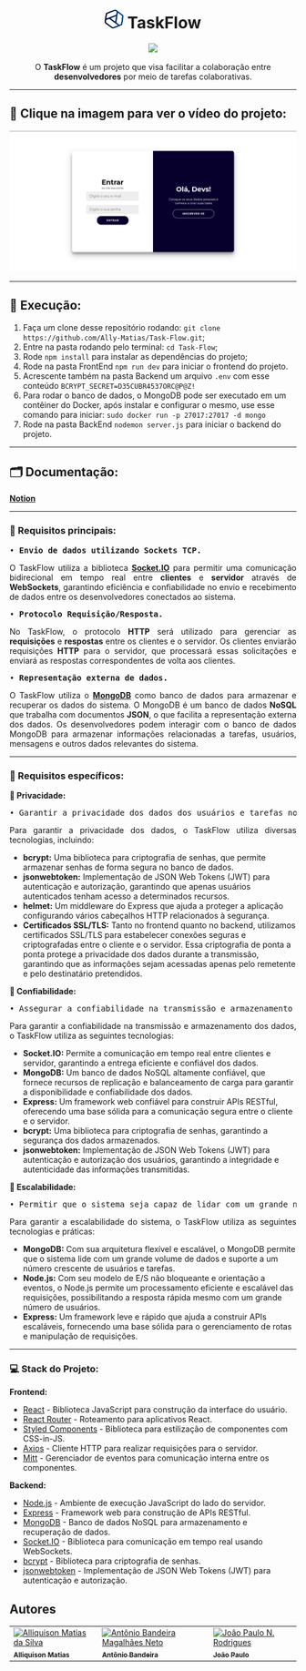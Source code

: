 <div style="text-align: center">
  <h1 align="center"><img src="Frontend/src/assets/img/logoReadme.png" alt="logo" width="33" height="33"> TaskFlow</h1>
  <p align="center">
    <img
      src="http://img.shields.io/static/v1?label=STATUS&message=%20FINALIZADO&color=GREEN&style=for-the-badge" />
  </p>
</div>
<div>
  <p align="center">O <b>TaskFlow</b> é um projeto que visa facilitar a colaboração entre <b>desenvolvedores</b> por
    meio de tarefas colaborativas. 
  </p>
</div>

---
## 🔴 Clique na imagem para ver o vídeo do projeto:

[![Texto alternativo](https://github.com/Ally-Matias/Task-Flow/blob/master/Frontend/src/assets/img/Screenshot%20from%202023-07-12%2014-29-28.png)](https://youtu.be/biLjNwEFt6Y)

---

## 🚀 Execução:

1. Faça um clone desse repositório rodando: `git clone https://github.com/Ally-Matias/Task-Flow.git`;
2. Entre na pasta rodando pelo terminal: `cd Task-Flow`;
3. Rode `npm install` para instalar as dependências do projeto;
4. Rode na pasta FrontEnd `npm run dev` para iniciar o frontend do projeto.
5. Acrescente também na pasta Backend um arquivo `.env` com esse conteúdo `BCRYPT_SECRET=D35CUBR4537ORC@P@Z!`
6. Para rodar o banco de dados, o MongoDB pode ser executado em um contêiner do Docker, após instalar e configurar o mesmo, use esse comando para iniciar: `sudo docker run -p 27017:27017 -d mongo`
7. Rode na pasta BackEnd `nodemon server.js` para iniciar o backend do projeto.
   
---

## 🗂 Documentação:

<a href="https://wobbly-saturday-dd1.notion.site/Documenta-o-API-240b8d69da114400b1a99bda0bd2d87a" target="_blank"><b>Notion</b></a>

---
<div align="justify">
  <h3><b>📌 Requisitos principais:</b></h3>
  <pre align="justify">
&#x2022 <b>Envio de dados utilizando Sockets TCP.</b>
</pre>
  <p align="justify">O TaskFlow utiliza a biblioteca <a href="https://socket.io/docs/v4/"
      target="_blank"><b>Socket.IO</b></a> para permitir uma comunicação bidirecional em tempo real entre <b>clientes</b> e <b>servidor</b> através de <b>WebSockets</b>, garantindo eficiência e confiabilidade no envio e recebimento de dados entre os desenvolvedores conectados ao sistema.</p>
  <pre align="justify">
&#x2022 <b>Protocolo Requisição/Resposta.</b>
</pre>
  <p>No TaskFlow, o protocolo <b>HTTP</b> será utilizado para gerenciar as <b>requisições</b> e <b>respostas</b> entre os clientes e o servidor. Os clientes enviarão requisições <b>HTTP</b> para o servidor, que processará essas solicitações e enviará as respostas correspondentes de volta aos clientes.</p>
  <pre align="justify">
&#x2022 <b>Representação externa de dados.</b>
</pre>
  <p>O TaskFlow utiliza o <a href="https://www.mongodb.com/docs/" target="_blank"><b>MongoDB</b></a> como banco de dados para armazenar e recuperar os dados do sistema. O MongoDB é um banco de dados <b>NoSQL</b> que trabalha com documentos <b>JSON</b>, o que facilita a representação externa dos dados. Os desenvolvedores podem interagir com o banco de dados MongoDB para armazenar informações relacionadas a tarefas, usuários, mensagens e outros dados relevantes do sistema.</p>
</div>

---

<div>
  <h3><b>📌 Requisitos específicos:</b></h3>
  <p><b> 🔷 Privacidade:</b></p>
  <pre>
&#x2022 Garantir a privacidade dos dados dos usuários e tarefas no sistema.
</pre>
  <p align="justify">Para garantir a privacidade dos dados, o TaskFlow utiliza diversas tecnologias, incluindo:</p>
  <ul>
    <li><b>bcrypt:</b> Uma biblioteca para criptografia de senhas, que permite armazenar senhas de forma segura no banco de dados.</li>
    <li><b>jsonwebtoken:</b> Implementação de JSON Web Tokens (JWT) para autenticação e autorização, garantindo que apenas usuários autenticados tenham acesso a determinados recursos.</li>
    <li><b>helmet:</b> Um middleware do Express que ajuda a proteger a aplicação configurando vários cabeçalhos HTTP relacionados à segurança.</li>
    <li><b>Certificados SSL/TLS:</b> Tanto no frontend quanto no backend, utilizamos certificados SSL/TLS para estabelecer conexões seguras e criptografadas entre o cliente e o servidor. Essa criptografia de ponta a ponta protege a privacidade dos dados durante a transmissão, garantindo que as informações sejam acessadas apenas pelo remetente e pelo destinatário pretendidos.</li>
  </ul>
  
  <p><b> 🔷 Confiabilidade:</b></p>
  <pre>
&#x2022 Assegurar a confiabilidade na transmissão e armazenamento dos dados.
</pre>
  <p align="justify">Para garantir a confiabilidade na transmissão e armazenamento dos dados, o TaskFlow utiliza as seguintes tecnologias:</p>
  <ul>
    <li><b>Socket.IO:</b> Permite a comunicação em tempo real entre clientes e servidor, garantindo a entrega eficiente e confiável dos dados.</li>
    <li><b>MongoDB:</b> Um banco de dados NoSQL altamente confiável, que fornece recursos de replicação e balanceamento de carga para garantir a disponibilidade e confiabilidade dos dados.</li>
    <li><b>Express:</b> Um framework web confiável para construir APIs RESTful, oferecendo uma base sólida para a comunicação segura entre o cliente e o servidor.</li>
    <li><b>bcrypt:</b> Uma biblioteca para criptografia de senhas, garantindo a segurança dos dados armazenados.</li>
    <li><b>jsonwebtoken:</b> Implementação de JSON Web Tokens (JWT) para autenticação e autorização dos usuários, garantindo a integridade e autenticidade das informações transmitidas.</li>
  </ul>
  
  <p><b> 🔷 Escalabilidade:</b></p>
  <pre>
&#x2022 Permitir que o sistema seja capaz de lidar com um grande número de usuários e tarefas.
</pre>
  <p align="justify">Para garantir a escalabilidade do sistema, o TaskFlow utiliza as seguintes tecnologias e práticas:</p>
  <ul>
    <li><b>MongoDB:</b> Com sua arquitetura flexível e escalável, o MongoDB permite que o sistema lide com um grande volume de dados e suporte a um número crescente de usuários e tarefas.</li>
    <li><b>Node.js:</b> Com seu modelo de E/S não bloqueante e orientação a eventos, o Node.js permite um processamento eficiente e escalável das requisições, possibilitando a resposta rápida mesmo com um grande número de usuários.</li>
    <li><b>Express:</b> Um framework leve e rápido que ajuda a construir APIs escaláveis, fornecendo uma base sólida para o gerenciamento de rotas e manipulação de requisições.</li>
  </ul>
</div>

---

<div>
  <h3><b>💻 Stack do Projeto:</b></h3>
  <p><b>Frontend:</b></p>
  <ul>
    <li><a href="https://reactjs.org" target="_blank">React</a> - Biblioteca JavaScript para construção da interface do usuário.</li>
    <li><a href="https://reactrouter.com" target="_blank">React Router</a> - Roteamento para aplicativos React.</li>
    <li><a href="https://styled-components.com" target="_blank">Styled Components</a> - Biblioteca para estilização de componentes com CSS-in-JS.</li>
    <li><a href="https://axios-http.com" target="_blank">Axios</a> - Cliente HTTP para realizar requisições para o servidor.</li>
    <li><a href="https://github.com/developit/mitt" target="_blank">Mitt</a> - Gerenciador de eventos para comunicação interna entre os componentes.</li>
  </ul>
  <p><b>Backend:</b></p>
  <ul>
    <li><a href="https://nodejs.org" target="_blank">Node.js</a> - Ambiente de execução JavaScript do lado do servidor.</li>
    <li><a href="https://expressjs.com" target="_blank">Express</a> - Framework web para construção de APIs RESTful.</li>
    <li><a href="https://www.mongodb.com" target="_blank">MongoDB</a> - Banco de dados NoSQL para armazenamento e recuperação de dados.</li>
    <li><a href="https://socket.io/docs/v4" target="_blank">Socket.IO</a> - Biblioteca para comunicação em tempo real usando WebSockets.</li>
    <li><a href="https://www.npmjs.com/package/bcrypt" target="_blank">bcrypt</a> - Biblioteca para criptografia de senhas.</li>
    <li><a href="https://www.npmjs.com/package/jsonwebtoken" target="_blank">jsonwebtoken</a> - Implementação de JSON Web Tokens (JWT) para autenticação e autorização.</li>
  </ul>
</div>

<!--
<h2>Stack do Projeto 🚀</h2>
<div style="display: inline_block">
  <img align="center" alt="logo" height="45" width="45"
    src="https://cdn.jsdelivr.net/gh/devicons/devicon/icons/html5/html5-plain.svg" />
  <img align="center" alt="logo" height="45" width="45"
    src="https://cdn.jsdelivr.net/gh/devicons/devicon/icons/css3/css3-plain.svg" />
  <img align="center" alt="logo" height="45" width="45"
    src="https://cdn.jsdelivr.net/gh/devicons/devicon/icons/javascript/javascript-plain.svg" />
  <img align="center" alt="logo" height="45" width="45"
    src="https://cdn.jsdelivr.net/gh/devicons/devicon/icons/nodejs/nodejs-original.svg" />
  <img align="center" alt="logo" height="45" width="45"
    src="https://cdn.jsdelivr.net/gh/devicons/devicon/icons/express/express-original.svg" />
  <img align="center" alt="logo" height="45" width="45"
    src="https://cdn.jsdelivr.net/gh/devicons/devicon/icons/mongodb/mongodb-original-wordmark.svg" />
</div>

-->

<h2>Autores</h2>
<div>
  <table>
    <tr>
      <td>
        <a href="https://github.com/Ally-Matias">
          <img src="https://avatars.githubusercontent.com/u/98532868?v=4" alt="Alliquison Matias da Silva"
            width="100px">
          <br>
          <sub><b>Alliquison Matias</b></sub>
        </a>
      </td>
      <td>
        <a href="https://github.com/bandeirapk">
          <img src="https://avatars.githubusercontent.com/u/85970097?v=4" alt="Antônio Bandeira Magalhães Neto"
            width="100px">
          <br>
          <sub><b>Antônio Bandeira</b></sub>
        </a>
      </td>
      <td>
        <a href="https://github.com/joaopaulonr">
          <img src="https://avatars.githubusercontent.com/u/106177735?v=4" alt="João Paulo N. Rodrigues" width="100px">
          <br>
          <sub><b>João Paulo</b></sub>
        </a>
      </td>
    </tr>
  </table>
</div>
